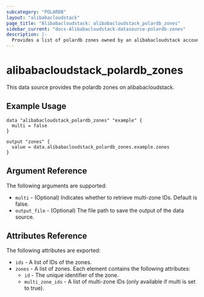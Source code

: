 ```yaml
---
subcategory: "POLARDB"
layout: "alibabacloudstack"
page_title: "Alibabacloudstack: alibabacloudstack_polardb_zones"
sidebar_current: "docs-Alibabacloudstack-datasource-polardb-zones"
description: |-
  Provides a list of polardb zones owned by an alibabacloudstack account.
---
```


# alibabacloudstack_polardb_zones

This data source provides the polardb zones on alibabacloudstack.

## Example Usage

```hcl
data "alibabacloudstack_polardb_zones" "example" {
  multi = false
}

output "zones" {
  value = data.alibabacloudstack_polardb_zones.example.zones
}
```

## Argument Reference
The following arguments are supported:

* `multi` - (Optional) Indicates whether to retrieve multi-zone IDs. Default is false.
* `output_file` - (Optional) The file path to save the output of the data source.

## Attributes Reference
The following attributes are exported:

* `ids` - A list of IDs of the zones.
* `zones` - A list of zones. Each element contains the following attributes:
    * `id` - The unique identifier of the zone.
    * `multi_zone_ids` - A list of multi-zone IDs (only available if multi is set to true).

